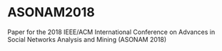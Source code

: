 # ASONAM2018
Paper for the 2018 IEEE/ACM International Conference on Advances in Social Networks Analysis and Mining (ASONAM 2018)

